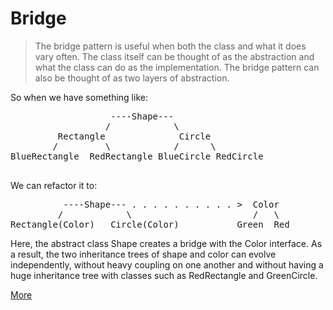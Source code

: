 # Bridge 
> The bridge pattern is useful when both the class and what it does vary often. The class itself can be thought of as the abstraction and what the class can do as the implementation. The bridge pattern can also be thought of as two layers of abstraction.

So when we have something like:
<pre>
                   ----Shape---
                  /            \
         Rectangle              Circle
        /         \            /      \
BlueRectangle  RedRectangle BlueCircle RedCircle
 </pre>

We can refactor it to:
 <pre>
          ----Shape--- . . . . . . . . . . >  Color
         /            \                       /   \
Rectangle(Color)   Circle(Color)           Green  Red
</pre>

Here, the abstract class Shape creates a bridge with the Color interface. As a result, the two inheritance trees of shape and color can evolve independently, without heavy coupling on one another and without having a huge inheritance tree with classes such as RedRectangle and GreenCircle. 

[More](https://en.wikipedia.org/wiki/Bridge_pattern)